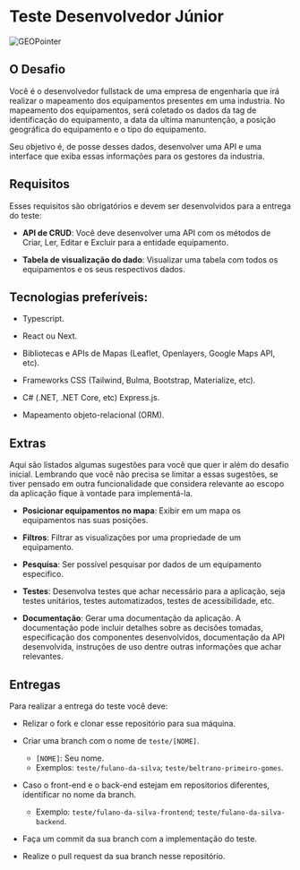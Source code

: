 # Teste Desenvolvedor Júnior

![GEOPointer](img/geopointer.png)

## O Desafio

Você é o desenvolvedor fullstack de uma empresa de engenharia que irá realizar o mapeamento dos equipamentos presentes em uma industria. No mapeamento dos equipamentos, será coletado os dados da tag de identificação do equipamento, a data da ultima manuntenção, a posição geográfica do equipamento e o tipo do equipamento.

Seu objetivo é, de posse desses dados, desenvolver uma API e uma interface que exiba essas informações para os gestores da industria.

## Requisitos

Esses requisitos são obrigatórios e devem ser desenvolvidos para a entrega do teste:

* **API de CRUD**: Você deve desenvolver uma API com os métodos de Criar, Ler, Editar e Excluir para a entidade equipamento.

* **Tabela de visualização do dado**: Visualizar uma tabela com todos os equipamentos e os seus respectivos dados.

## Tecnologias preferíveis:

* Typescript.

* React ou Next.

* Bibliotecas e APIs de Mapas (Leaflet, Openlayers, Google Maps API, etc).

* Frameworks CSS (Tailwind, Bulma, Bootstrap, Materialize, etc).

* C# (.NET, .NET Core, etc) Express.js.

* Mapeamento objeto-relacional (ORM).

## Extras

Aqui são listados algumas sugestões para você que quer ir além do desafio inicial. Lembrando que você não precisa se limitar a essas sugestões, se tiver pensado em outra funcionalidade que considera relevante ao escopo da aplicação fique à vontade para implementá-la.

* **Posicionar equipamentos no mapa**: Exibir em um mapa os equipamentos nas suas posições.

* **Filtros**: Filtrar as visualizações por uma propriedade de um equipamento.

* **Pesquisa**: Ser possível pesquisar por dados de um equipamento especifico.

* **Testes**: Desenvolva testes que achar necessário para a aplicação, seja testes unitários, testes automatizados, testes de acessibilidade, etc.

* **Documentação**: Gerar uma documentação da aplicação. A documentação pode incluir detalhes sobre as decisões tomadas, especificação dos componentes desenvolvidos, documentação da API desenvolvida, instruções de uso dentre outras informações que achar relevantes.

## Entregas

Para realizar a entrega do teste você deve:

* Relizar o fork e clonar esse repositório para sua máquina.
  
* Criar uma branch com o nome de `teste/[NOME]`.
  * `[NOME]`: Seu nome.
  * Exemplos: `teste/fulano-da-silva`; `teste/beltrano-primeiro-gomes`.

* Caso o front-end e o back-end estejam em repositorios diferentes, identificar no nome da branch.
  * Exemplo: `teste/fulano-da-silva-frontend`; `teste/fulano-da-silva-backend`.
  
* Faça um commit da sua branch com a implementação do teste.
  
* Realize o pull request da sua branch nesse repositório.
